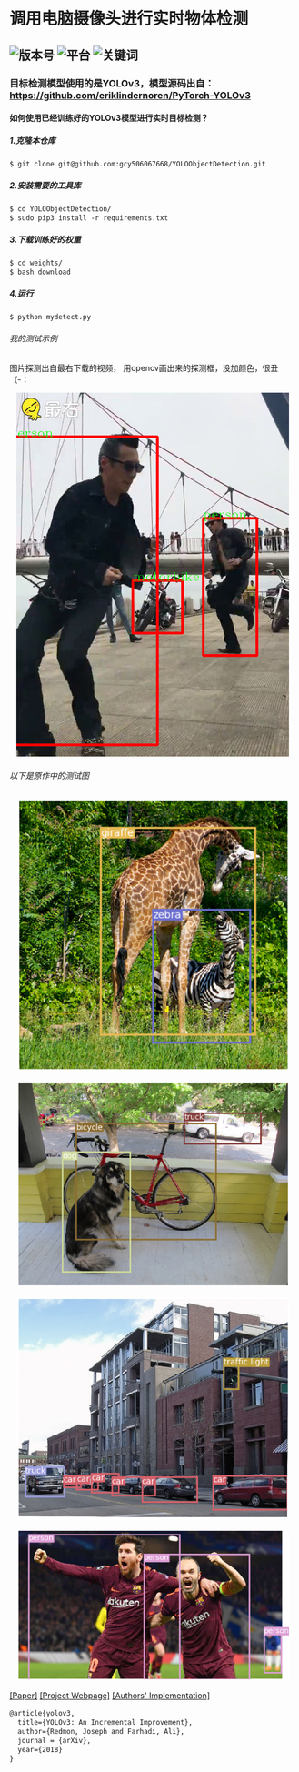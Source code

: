 # 调用电脑摄像头进行实时物体检测
![版本号](https://img.shields.io/badge/System-Ubuntu16.04-5a5aaa.svg)  ![平台](https://img.shields.io/badge/Python-3.6.8-orange.svg)  ![关键词](https://img.shields.io/badge/KeyWord-ObjectDetection-blue.svg)
------------------------------------------------------------------------


### 目标检测模型使用的是YOLOv3，模型源码出自：https://github.com/eriklindernoren/PyTorch-YOLOv3

#### 如何使用已经训练好的YOLOv3模型进行实时目标检测？

##### 1.克隆本仓库
    $ git clone git@github.com:gcy506067668/YOLOObjectDetection.git

##### 2.安装需要的工具库
    $ cd YOLOObjectDetection/
    $ sudo pip3 install -r requirements.txt

##### 3.下载训练好的权重
    $ cd weights/
    $ bash download


##### 4.运行
    $ python mydetect.py


###### 我的测试示例
图片探测出自最右下载的视频，
用opencv画出来的探测框，没加颜色，很丑（-：

<p align="center"><img src="assets/mydetect.png" width="480"\></p>

###### 以下是原作中的测试图

<p align="center"><img src="assets/giraffe.png" width="480"\></p>
<p align="center"><img src="assets/dog.png" width="480"\></p>
<p align="center"><img src="assets/traffic.png" width="480"\></p>
<p align="center"><img src="assets/messi.png" width="480"\></p>



[[Paper]](https://pjreddie.com/media/files/papers/YOLOv3.pdf) [[Project Webpage]](https://pjreddie.com/darknet/yolo/) [[Authors' Implementation]](https://github.com/pjreddie/darknet)

```
@article{yolov3,
  title={YOLOv3: An Incremental Improvement},
  author={Redmon, Joseph and Farhadi, Ali},
  journal = {arXiv},
  year={2018}
}
```
